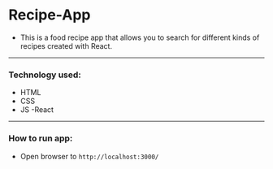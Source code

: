 # Recipe-App
- This is a food recipe app that allows you to search for different kinds of recipes created with React. 


---

### Technology used: 
- HTML
- CSS
- JS
-React

---

### How to run app:
- Open browser to `http://localhost:3000/`
